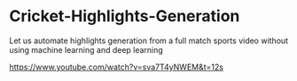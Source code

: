 # Cricket-Highlights-Generation

Let us automate highlights generation from a full match sports video without using machine learning and deep learning

https://www.youtube.com/watch?v=sva7T4yNWEM&t=12s
